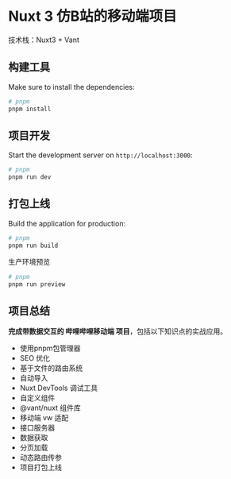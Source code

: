 # Nuxt 3 仿B站的移动端项目

技术栈：Nuxt3 + Vant

## 构建工具
Make sure to install the dependencies:
```bash
# pnpm
pnpm install
```
## 项目开发
Start the development server on `http://localhost:3000`:
```bash
# pnpm
pnpm run dev
```

## 打包上线
Build the application for production:
```bash
# pnpm
pnpm run build
```
生产环境预览
```bash
# pnpm
pnpm run preview
```
## 项目总结
**完成带数据交互的 哔哩哔哩移动端 项目**，包括以下知识点的实战应用。
- 使用pnpm包管理器
- SEO 优化
- 基于文件的路由系统
- 自动导入
- Nuxt DevTools 调试工具
- 自定义组件
- @vant/nuxt 组件库
- 移动端 vw 适配
- 接口服务器
- 数据获取
- 分页加载
- 动态路由传参
- 项目打包上线
